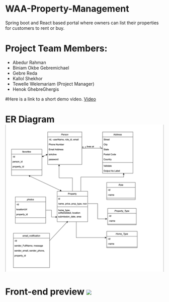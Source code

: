 
# WAA-Property-Management
Spring boot and React based portal where owners can list their properties for customers to rent or buy.

# Project Team Members:
* Abedur Rahman
* Biniam Okbe Gebremichael
* Gebre Reda
* Kallol Shekhor
* Tewelle Welemariam (Project Manager)
* Henok GhebreGhergis

#Here is a link to a short demo video. [Video](https://youtu.be/3aKR6qgS9eo)

# ER Diagram ![](ER-Diagram.png)
# Front-end preview ![](Front-end.png)

